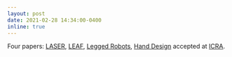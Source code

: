 ```yaml
---
layout: post
date: 2021-02-28 14:34:00-0400
inline: true
---
```


Four papers: [LASER](/publications/#allshire2021laser), [LEAF](/publications/#bharadhwaj2021leaf), [Legged Robots](/publications/#xie2021dynamics), [Hand Design](/publications/#pan2021emergent) accepted at [ICRA](http://www.icra2021.org/).